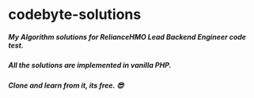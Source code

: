 # codebyte-solutions

##### My Algorithm solutions for RelianceHMO Lead Backend Engineer code test. 

##### All the solutions are implemented in vanilla PHP. 

##### Clone and learn from it, its free. 😎 

